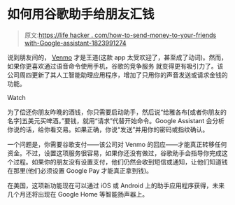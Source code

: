 # 如何用谷歌助手给朋友汇钱

> 原文:[https://life hacker . com/how-to-send-money-to-your-friends with-Google-assistant-1823991274](https://lifehacker.com/how-to-send-money-to-your-friends-with-google-assistant-1823991274)

说到朋友间的， [Venmo](https://lifehacker.com/should-you-worry-about-the-security-of-apps-like-venmo-1688958375#_ga=2.122117003.1830393297.1521726272-2116083491.1521480580) 才是王道(这款 app 太受欢迎了，甚至成了动词)。然而，如果你更喜欢通过语音命令使用手机，谷歌的竞争服务 就变得更有吸引力了。该公司周四更新了其人工智能助理应用程序，增加了只用你的声音发送或请求金钱的功能。

Watch

为了偿还你朋友昨晚的酒钱，你只需要启动助手，然后说“给雅各布[或者你朋友的名字]五美元买啤酒。”要钱，就用“请求”代替开始命令。Google Assistant 会分析你说的话，给你看交易。如果正确，你说“发送”并用你的密码或指纹确认。

一个问题是，你需要谷歌支付——该公司对 Venmo 的回应——才能真正转移任何资金。不过，设置这项服务很容易，如果你还没有做过，谷歌助手会指导你完成这个过程。如果你的朋友没有设置支付，他们仍然会收到短信或通知，让他们知道钱在那里(他们必须设置 Google Pay 才能真正拿到钱)。

在美国，这项新功能现在可以通过 iOS 或 Android 上的助手应用程序获得，未来几个月还将出现在 Google Home 等智能扬声器上。